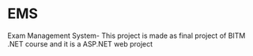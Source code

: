 # EMS
Exam Management System- This project is made as final project of BITM .NET course and it is a ASP.NET web project
